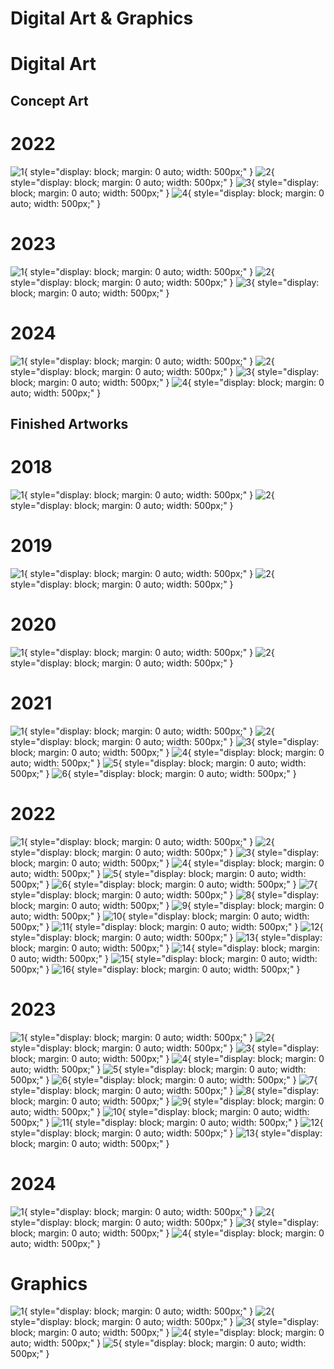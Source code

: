 # Digital Art & Graphics

# Digital Art

## Concept Art

# **2022**
![1](assets/digital-art/concepts/concept-art-1-2022.jpg){ style="display: block; margin: 0 auto; width: 500px;" }
![2](assets/digital-art/concepts/concept-art-2-2022.jpg){ style="display: block; margin: 0 auto; width: 500px;" }
![3](assets/digital-art/concepts/concept-art-3-2022.jpg){ style="display: block; margin: 0 auto; width: 500px;" }
![4](assets/digital-art/concepts/oc-art-2022.jpg){ style="display: block; margin: 0 auto; width: 500px;" }

# **2023**
![1](assets/digital-art/concepts/concept-art-1-2023.jpg){ style="display: block; margin: 0 auto; width: 500px;" }
![2](assets/digital-art/concepts/concept-art-2-2023.jpg){ style="display: block; margin: 0 auto; width: 500px;" }
![3](assets/digital-art/concepts/concept-art-3-2023.jpg){ style="display: block; margin: 0 auto; width: 500px;" }

# **2024**
![1](assets/digital-art/concepts/concept-art-1-2024.jpg){ style="display: block; margin: 0 auto; width: 500px;" }
![2](assets/digital-art/concepts/concept-art-2-2024.jpg){ style="display: block; margin: 0 auto; width: 500px;" }
![3](assets/digital-art/concepts/concept-art-3-2024.jpg){ style="display: block; margin: 0 auto; width: 500px;" }
![4](assets/digital-art/concepts/oc-art-2024.jpg){ style="display: block; margin: 0 auto; width: 500px;" }

## Finished Artworks

# **2018**
![1](assets/digital-art/artworks/legendary-pkmn-party-2018.jpg){ style="display: block; margin: 0 auto; width: 500px;" }
![2](assets/digital-art/artworks/caesar-planetoftheapes-2018.jpg){ style="display: block; margin: 0 auto; width: 500px;" }

# **2019**

![1](assets/digital-art/artworks/pkmn-xmas-2019.jpg){ style="display: block; margin: 0 auto; width: 500px;" }
![2](assets/digital-art/artworks/scottecs-style-2019.jpg){ style="display: block; margin: 0 auto; width: 500px;" }

# **2020**
![1](assets/digital-art/artworks/sceptile380-logo-2020.jpg){ style="display: block; margin: 0 auto; width: 500px;" }
![2](assets/digital-art/artworks/sceptile-sheet-2020.jpg){ style="display: block; margin: 0 auto; width: 500px;" }

# **2021**
![1](assets/digital-art/artworks/bnt-artwork-2021.jpg){ style="display: block; margin: 0 auto; width: 500px;" }
![2](assets/digital-art/artworks/amogus-2021.jpg){ style="display: block; margin: 0 auto; width: 500px;" }
![3](assets/digital-art/artworks/indiebrawl-contest-2021.jpg){ style="display: block; margin: 0 auto; width: 500px;" }
![4](assets/digital-art/artworks/sceptile-fanart-1-2021.jpg){ style="display: block; margin: 0 auto; width: 500px;" }
![5](assets/digital-art/artworks/sceptile-fanart-2-2021.jpg){ style="display: block; margin: 0 auto; width: 500px;" }
![6](assets/digital-art/artworks/lucario-artwork-2021.jpg){ style="display: block; margin: 0 auto; width: 500px;" }

# **2022**
![1](assets/digital-art/artworks/oc-art-1-2022.jpg){ style="display: block; margin: 0 auto; width: 500px;" }
![2](assets/digital-art/artworks/oc-art-2-2022.jpg){ style="display: block; margin: 0 auto; width: 500px;" }
![3](assets/digital-art/artworks/wynaut-shiny-contest-2022.jpg){ style="display: block; margin: 0 auto; width: 500px;" }
![4](assets/digital-art/artworks/sceptile-fanart-1-2022.jpg){ style="display: block; margin: 0 auto; width: 500px;" }
![5](assets/digital-art/artworks/sceptile-fanart-2-2022.jpg){ style="display: block; margin: 0 auto; width: 500px;" }
![6](assets/digital-art/artworks/sneasler-artwork-2022.jpg){ style="display: block; margin: 0 auto; width: 500px;" }
![7](assets/digital-art/artworks/xerneas-meme-2022.jpg){ style="display: block; margin: 0 auto; width: 500px;" }
![8](assets/digital-art/artworks/starved-meme-2022.jpg){ style="display: block; margin: 0 auto; width: 500px;" }
![9](assets/digital-art/artworks/fakemon-1-2022.jpg){ style="display: block; margin: 0 auto; width: 500px;" }
![10](assets/digital-art/artworks/fakemon-2-2022.jpg){ style="display: block; margin: 0 auto; width: 500px;" }
![11](assets/digital-art/artworks/fakemon-3-2022.jpg){ style="display: block; margin: 0 auto; width: 500px;" }
![12](assets/digital-art/artworks/fakemon-4-2022.jpg){ style="display: block; margin: 0 auto; width: 500px;" }
![13](assets/digital-art/artworks/fakemon-5-2022.jpg){ style="display: block; margin: 0 auto; width: 500px;" }
![14](assets/digital-art/artworks/fakemon-6-2022.jpg){ style="display: block; margin: 0 auto; width: 500px;" }
![15](assets/digital-art/artworks/fakemon-7-2022.jpg){ style="display: block; margin: 0 auto; width: 500px;" }
![16](assets/digital-art/artworks/fakemon-8-2022.jpg){ style="display: block; margin: 0 auto; width: 500px;" }

# **2023**
![1](assets/digital-art/artworks/oc-art-1-2023.jpg){ style="display: block; margin: 0 auto; width: 500px;" }
![2](assets/digital-art/artworks/oc-art-2-2023.jpg){ style="display: block; margin: 0 auto; width: 500px;" }
![3](assets/digital-art/artworks/oc-art-3-2023.jpg){ style="display: block; margin: 0 auto; width: 500px;" }
![4](assets/digital-art/artworks/oc-art-4-2023.jpg){ style="display: block; margin: 0 auto; width: 500px;" }
![5](assets/digital-art/artworks/oc-art-5-2023.jpg){ style="display: block; margin: 0 auto; width: 500px;" }
![6](assets/digital-art/artworks/contest-art-2023.jpg){ style="display: block; margin: 0 auto; width: 500px;" }
![7](assets/digital-art/artworks/fakemon-1-2023.jpg){ style="display: block; margin: 0 auto; width: 500px;" }
![8](assets/digital-art/artworks/fakemon-2-2023.jpg){ style="display: block; margin: 0 auto; width: 500px;" }
![9](assets/digital-art/artworks/fakemon-3-2023.jpg){ style="display: block; margin: 0 auto; width: 500px;" }
![10](assets/digital-art/artworks/fakemon-4-2023.jpg){ style="display: block; margin: 0 auto; width: 500px;" }
![11](assets/digital-art/artworks/fakemon-5-2023.jpg){ style="display: block; margin: 0 auto; width: 500px;" }
![12](assets/digital-art/artworks/fakemon-6-2023.jpg){ style="display: block; margin: 0 auto; width: 500px;" }
![13](assets/digital-art/artworks/fakemon-7-2023.jpg){ style="display: block; margin: 0 auto; width: 500px;" }

# **2024**

![1](assets/digital-art/artworks/fanart-1-2024.jpg){ style="display: block; margin: 0 auto; width: 500px;" }
![2](assets/digital-art/artworks/fanart-2-2024.png){ style="display: block; margin: 0 auto; width: 500px;" }
![3](assets/digital-art/artworks/fakemon-1-2024.jpg){ style="display: block; margin: 0 auto; width: 500px;" }
![4](assets/digital-art/artworks/oc-art-1-2024.jpg){ style="display: block; margin: 0 auto; width: 500px;" }

# Graphics

![1](assets/graphics/teatro-cineforum.png){ style="display: block; margin: 0 auto; width: 500px;" }
![2](assets/graphics/cineforum1.png){ style="display: block; margin: 0 auto; width: 500px;" }
![3](assets/graphics/cineforum2.jpg){ style="display: block; margin: 0 auto; width: 500px;" }
![4](assets/graphics/cineforum3.jpg){ style="display: block; margin: 0 auto; width: 500px;" }
![5](assets/graphics/cineforum4.jpg){ style="display: block; margin: 0 auto; width: 500px;" }